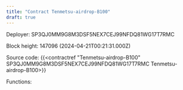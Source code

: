 ```yaml
---
title: "Contract Tenmetsu-airdrop-B100"
draft: true
---
```

Deployer: SP3QJ0MM9G8M3DSF5NEX7CEJ99NFDQ81WG17T7RMC


 



Block height: 147096 (2024-04-21T00:21:31.000Z)

Source code: {{<contractref "Tenmetsu-airdrop-B100" SP3QJ0MM9G8M3DSF5NEX7CEJ99NFDQ81WG17T7RMC Tenmetsu-airdrop-B100>}}

Functions:


